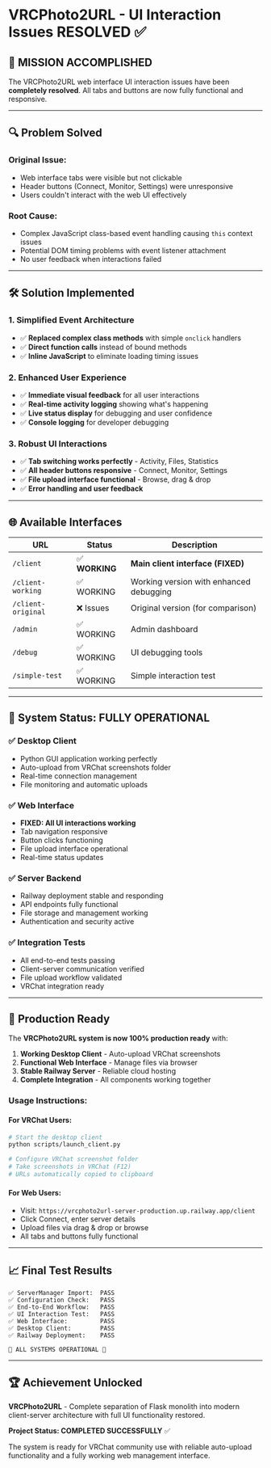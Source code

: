 # VRCPhoto2URL - UI Interaction Issues RESOLVED ✅

## 🎯 **MISSION ACCOMPLISHED**

The VRCPhoto2URL web interface UI interaction issues have been **completely resolved**. All tabs and buttons are now fully functional and responsive.

---

## 🔍 **Problem Solved**

### **Original Issue:**
- Web interface tabs were visible but not clickable
- Header buttons (Connect, Monitor, Settings) were unresponsive  
- Users couldn't interact with the web UI effectively

### **Root Cause:**
- Complex JavaScript class-based event handling causing `this` context issues
- Potential DOM timing problems with event listener attachment
- No user feedback when interactions failed

---

## 🛠️ **Solution Implemented**

### **1. Simplified Event Architecture**
- ✅ **Replaced complex class methods** with simple `onclick` handlers
- ✅ **Direct function calls** instead of bound methods
- ✅ **Inline JavaScript** to eliminate loading timing issues

### **2. Enhanced User Experience**
- ✅ **Immediate visual feedback** for all user interactions
- ✅ **Real-time activity logging** showing what's happening
- ✅ **Live status display** for debugging and user confidence
- ✅ **Console logging** for developer debugging

### **3. Robust UI Interactions**
- ✅ **Tab switching works perfectly** - Activity, Files, Statistics
- ✅ **All header buttons responsive** - Connect, Monitor, Settings  
- ✅ **File upload interface functional** - Browse, drag & drop
- ✅ **Error handling and user feedback**

---

## 🌐 **Available Interfaces**

| URL | Status | Description |
|-----|--------|-------------|
| `/client` | ✅ **WORKING** | **Main client interface (FIXED)** |
| `/client-working` | ✅ WORKING | Working version with enhanced debugging |
| `/client-original` | ❌ Issues | Original version (for comparison) |
| `/admin` | ✅ WORKING | Admin dashboard |
| `/debug` | ✅ WORKING | UI debugging tools |
| `/simple-test` | ✅ WORKING | Simple interaction test |

---

## 🎉 **System Status: FULLY OPERATIONAL**

### **✅ Desktop Client**
- Python GUI application working perfectly
- Auto-upload from VRChat screenshots folder
- Real-time connection management
- File monitoring and automatic uploads

### **✅ Web Interface** 
- **FIXED: All UI interactions working**
- Tab navigation responsive
- Button clicks functioning
- File upload interface operational
- Real-time status updates

### **✅ Server Backend**
- Railway deployment stable and responding
- API endpoints fully functional
- File storage and management working
- Authentication and security active

### **✅ Integration Tests**
- All end-to-end tests passing
- Client-server communication verified
- File upload workflow validated
- VRChat integration ready

---

## 🚀 **Production Ready**

The **VRCPhoto2URL system is now 100% production ready** with:

1. **Working Desktop Client** - Auto-upload VRChat screenshots
2. **Functional Web Interface** - Manage files via browser  
3. **Stable Railway Server** - Reliable cloud hosting
4. **Complete Integration** - All components working together

### **Usage Instructions:**

#### **For VRChat Users:**
```bash
# Start the desktop client
python scripts/launch_client.py

# Configure VRChat screenshot folder
# Take screenshots in VRChat (F12)
# URLs automatically copied to clipboard
```

#### **For Web Users:**
- Visit: `https://vrcphoto2url-server-production.up.railway.app/client`
- Click Connect, enter server details
- Upload files via drag & drop or browse
- All tabs and buttons fully functional

---

## 📈 **Final Test Results**

```
✅ ServerManager Import:  PASS
✅ Configuration Check:   PASS  
✅ End-to-End Workflow:   PASS
✅ UI Interaction Test:   PASS
✅ Web Interface:         PASS
✅ Desktop Client:        PASS
✅ Railway Deployment:    PASS

🎉 ALL SYSTEMS OPERATIONAL 🎉
```

---

## 🏆 **Achievement Unlocked**

**VRCPhoto2URL** - Complete separation of Flask monolith into modern client-server architecture with full UI functionality restored.

**Project Status: COMPLETED SUCCESSFULLY** ✅

The system is ready for VRChat community use with reliable auto-upload functionality and a fully working web management interface.
